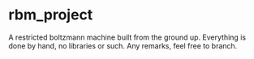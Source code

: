 # rbm_project
A restricted boltzmann machine built from the ground up. Everything is done by hand, no libraries or such. Any remarks, feel free to branch.
